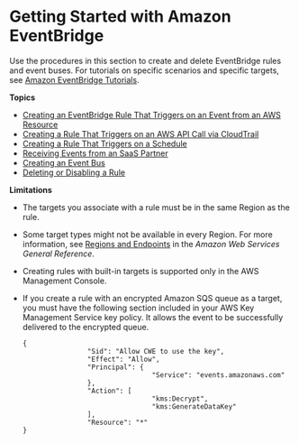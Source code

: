 # Getting Started with Amazon EventBridge<a name="eventbridge-getting-set-up"></a>

Use the procedures in this section to create and delete EventBridge rules and event buses\. For tutorials on specific scenarios and specific targets, see [Amazon EventBridge Tutorials](eventbridge-tutorials.md)\.

**Topics**
+ [Creating an EventBridge Rule That Triggers on an Event from an AWS Resource](create-eventbridge-rule.md)
+ [Creating a Rule That Triggers on an AWS API Call via CloudTrail](create-eventbridge-cloudtrail-rule.md)
+ [Creating a Rule That Triggers on a Schedule](create-eventbridge-scheduled-rule.md)
+ [Receiving Events from an SaaS Partner](create-partner-event-bus.md)
+ [Creating an Event Bus](create-event-bus.md)
+ [Deleting or Disabling a Rule](delete-or-disable-rule.md)

**Limitations**
+ The targets you associate with a rule must be in the same Region as the rule\.
+ Some target types might not be available in every Region\. For more information, see [Regions and Endpoints](https://docs.aws.amazon.com/general/latest/gr/rande.html) in the *Amazon Web Services General Reference*\.
+ Creating rules with built\-in targets is supported only in the AWS Management Console\.
+ If you create a rule with an encrypted Amazon SQS queue as a target, you must have the following section included in your AWS Key Management Service key policy\. It allows the event to be successfully delivered to the encrypted queue\.

  ```
  {
                  "Sid": "Allow CWE to use the key",
                  "Effect": "Allow",
                  "Principal": {
                                  "Service": "events.amazonaws.com"
                  },
                  "Action": [
                                  "kms:Decrypt",
                                  "kms:GenerateDataKey"
                  ],
                  "Resource": "*"
  }
  ```